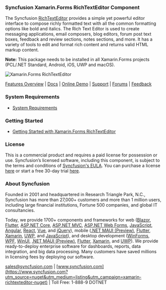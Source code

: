 ### Syncfusion Xamarin.Forms RichTextEditor Component
The Syncfusion [RichTextEditor](https://www.syncfusion.com/xamarin-ui-controls/xamarin-richtexteditor?utm_source=nuget&utm_medium=listing&utm_campaign=xamarin-richtexteditor-nuget) provides a simple yet powerful editor interface to compose richly formatted text with all the common formatting options like bold and italics. The Rich Text Editor is used to create messaging applications, email composers, blog editors, forum post text boxes, feedback and review sections, notes sections, and more. It has a variety of tools to edit and format rich content and returns valid HTML markup content.

**Note:** This package needs to be installed in all Xamarin.Forms projects (PCL/.NET Standard, Android, iOS, UWP and macOS).
	  
![Xamarin.Forms RichTextEditor](https://cdn.syncfusion.com/nuget-readme/xamarin/xamarin_forms_richtexteditor.png)

[Features Overview](https://www.syncfusion.com/xamarin-ui-controls/xamarin-richtexteditor?utm_source=nuget&utm_medium=listing&utm_campaign=xamarin-richtexteditor-nuget) | [Docs](https://help.syncfusion.com/xamarin/rich-text-editor/gettingstarted?utm_source=nuget&utm_medium=listing&utm_campaign=xamarin-richtexteditor-nuget) | [Online Demo](https://github.com/syncfusion/xamarin-demos?utm_source=nuget&utm_medium=listing&utm_campaign=xamarin-richtexteditor-nuget) | [Support](https://www.syncfusion.com/support/directtrac/incidents/newincident?utm_source=nuget&utm_medium=listing&utm_campaign=xamarin-richtexteditor-nuget) | [Forums](https://www.syncfusion.com/forums/xamarin.forms?utm_source=nuget&utm_medium=listing&utm_campaign=xamarin-richtexteditor-nuget) | [Feedback](https://www.syncfusion.com/feedback/xamarin-forms?utm_source=nuget&utm_medium=listing&utm_campaign=xamarin-richtexteditor-nuget)

### System Requirements

* [System Requirements](https://help.syncfusion.com/xamarin/installation/system-requirements?utm_source=nuget&utm_medium=listing&utm_campaign=xamarin-richtexteditor-nuget)

### Getting Started

* [Getting Started with Xamarin.Forms RichTextEditor](https://help.syncfusion.com/xamarin/rich-text-editor/gettingstarted?utm_source=nuget&utm_medium=listing&utm_campaign=xamarin-richtexteditor-nuget)

### License

This is a commercial product and requires a paid license for possession or use. Syncfusion’s licensed software, including this component, is subject to the terms and conditions of [Syncfusion's EULA](https://www.syncfusion.com/eula/es/?utm_source=nuget&utm_medium=listing&utm_campaign=xamarin-richtexteditor-nuget). You can purchase a license [here](https://www.syncfusion.com/sales/products?utm_source=nuget&utm_medium=listing&utm_campaign=xamarin-richtexteditor-nuget) or start a free 30-day trial [here](https://www.syncfusion.com/account/manage-trials/start-trials?utm_source=nuget&utm_medium=listing&utm_campaign=xamarin-richtexteditor-nuget).

### About Syncfusion

Founded in 2001 and headquartered in Research Triangle Park, N.C., Syncfusion has more than 27,000+ customers and more than 1 million users, including large financial institutions, Fortune 500 companies, and global IT consultancies.
 
Today, we provide 1700+ components and frameworks for web ([Blazor](https://www.syncfusion.com/blazor-components?utm_source=nuget&utm_medium=listing&utm_campaign=xamarin-richtexteditor-nuget), [Flutter](https://www.syncfusion.com/flutter-widgets?utm_source=nuget&utm_medium=listing&utm_campaign=xamarin-richtexteditor-nuget), [ASP.NET Core](https://www.syncfusion.com/aspnet-core-ui-controls?utm_source=nuget&utm_medium=listing&utm_campaign=xamarin-richtexteditor-nuget), [ASP.NET MVC](https://www.syncfusion.com/aspnet-mvc-ui-controls?utm_source=nuget&utm_medium=listing&utm_campaign=xamarin-richtexteditor-nuget), [ASP.NET Web Forms](https://www.syncfusion.com/jquery/aspnet-webforms-ui-controls?utm_source=nuget&utm_medium=listing&utm_campaign=xamarin-richtexteditor-nuget), [JavaScript](https://www.syncfusion.com/javascript-ui-controls?utm_source=nuget&utm_medium=listing&utm_campaign=xamarin-richtexteditor-nuget), [Angular](https://www.syncfusion.com/angular-ui-components?utm_source=nuget&utm_medium=listing&utm_campaign=xamarin-richtexteditor-nuget), [React](https://www.syncfusion.com/react-ui-components?utm_source=nuget&utm_medium=listing&utm_campaign=xamarin-richtexteditor-nuget), [Vue](https://www.syncfusion.com/vue-ui-components?utm_source=nuget&utm_medium=listing&utm_campaign=xamarin-richtexteditor-nuget), and [jQuery](https://www.syncfusion.com/jquery-ui-widgets?utm_source=nuget&utm_medium=listing&utm_campaign=xamarin-richtexteditor-nuget)), mobile ([.NET MAUI (Preview)](https://www.syncfusion.com/maui-controls?utm_source=nuget&utm_medium=listing&utm_campaign=xamarin-richtexteditor-nuget), [Flutter](https://www.syncfusion.com/flutter-widgets?utm_source=nuget&utm_medium=listing&utm_campaign=xamarin-richtexteditor-nuget), [Xamarin](https://www.syncfusion.com/xamarin-ui-controls?utm_source=nuget&utm_medium=listing&utm_campaign=xamarin-richtexteditor-nuget), [UWP](https://www.syncfusion.com/uwp-ui-controls?utm_source=nuget&utm_medium=listing&utm_campaign=xamarin-richtexteditor-nuget), and [JavaScript](https://www.syncfusion.com/javascript-ui-controls?utm_source=nuget&utm_medium=listing&utm_campaign=xamarin-richtexteditor-nuget)), and desktop development ([WinForms](https://www.syncfusion.com/winforms-ui-controls?utm_source=nuget&utm_medium=listing&utm_campaign=xamarin-richtexteditor-nuget), [WPF](https://www.syncfusion.com/wpf-controls?utm_source=nuget&utm_medium=listing&utm_campaign=xamarin-richtexteditor-nuget), [WinUI](https://www.syncfusion.com/winui-controls?utm_source=nuget&utm_medium=listing&utm_campaign=xamarin-richtexteditor-nuget), [.NET MAUI (Preview)](https://www.syncfusion.com/maui-controls?utm_source=nuget&utm_medium=listing&utm_campaign=xamarin-richtexteditor-nuget), [Flutter](https://www.syncfusion.com/flutter-widgets?utm_source=nuget&utm_medium=listing&utm_campaign=xamarin-richtexteditor-nuget), [Xamarin](https://www.syncfusion.com/xamarin-ui-controls?utm_source=nuget&utm_medium=listing&utm_campaign=xamarin-richtexteditor-nuget), and [UWP](https://www.syncfusion.com/uwp-ui-controls?utm_source=nuget&utm_medium=listing&utm_campaign=xamarin-richtexteditor-nuget)). We provide ready-to-deploy enterprise software for dashboards, reports, data integration, and big data processing. Many customers have saved millions in licensing fees by deploying our software.

[sales@syncfusion.com](mailto:sales@syncfusion.com?Subject=Syncfusion%20Xamarin.Forms%20RichTextEditor-%20NuGet) | [www.syncfusion.com](https://www.syncfusion.com?utm_source=nuget&utm_medium=listing&utm_campaign=xamarin-richtexteditor-nuget) | Toll Free: 1-888-9 DOTNET 